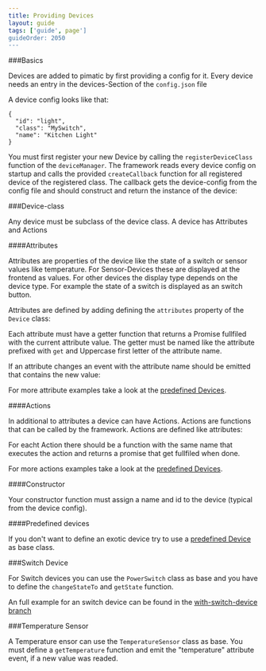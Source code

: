 ```yaml
---
title: Providing Devices
layout: guide
tags: ['guide', page']
guideOrder: 2050
---
```


###Basics

Devices are added to pimatic by first providing a config for it. Every device needs an entry in the devices-Section 
of the `config.json` file

A device config looks like that:

    { 
      "id": "light",
      "class": "MySwitch",
      "name": "Kitchen Light"
    }

You must first register your new Device by calling the `registerDeviceClass` function of the `deviceManager`. The framework reads 
every device config on startup and calls the provided `createCallback` function for all registered device 
of the registered class. The callback gets the device-config from the config file and should construct and return
the instance of the device:

<script src="https://gist.github.com/sweetpi/9157350.js?file=providing-devices.coffee"></script>

###Device-class

Any device must be subclass of the device class. A device has Attributes and Actions

####Attributes

Attributes are properties of the device like the state of a switch or sensor values like temperature. For 
Sensor-Devices these are displayed at the frontend as values. For other devices the display type depends on the device type.
For example the state of a switch is displayed as an switch button.

Attributes are defined by adding defining the `attributes` property of the `Device` class:

<script src="https://gist.github.com/sweetpi/9157350.js?file=attributes.coffee"></script>

Each attribute must have a getter function that returns a Promise fullfiled with the current attribute value. The getter must
be named like the attribute prefixed with `get` and Uppercase first letter of the attribute name. 

If an attribute changes an event with the attribute name should be emitted that contains the new value:

<script src="https://gist.github.com/sweetpi/9157350.js?file=attribute-emit.coffee "></script>

For more attribute examples take a look at the [predefined Devices](/docs/lib/devices.html).

####Actions

In additional to attributes a device can have Actions. Actions are functions that can be called by the framework. Actions
are defined like attributes:

<script src="https://gist.github.com/sweetpi/9157350.js?file=actions.coffee"></script>

For eacht Action there should be a function with the same name that executes the action and returns a promise that get fullfiled
when done.

For more actions examples take a look at the [predefined Devices](/docs/lib/devices.html).

####Constructor

Your constructor function must assign a name and id to the device (typical from the device config).

<script src="https://gist.github.com/sweetpi/9157350.js?file=device-constructor.coffee"></script>

####Predefined devices

If you don't want to define an exotic device try to use a [predefined Device](/docs/lib/devices.html) as base class. 

###Switch Device

For Switch devices you can use the `PowerSwitch` class as base and you have to define the `changeStateTo` and `getState`
function.

<script src="https://gist.github.com/sweetpi/9157350.js?file=switch-device.coffee"></script>

An full example for an switch device can be found in the 
[with-switch-device branch](https://github.com/pimatic/pimatic-plugin-template/tree/with-switch-device)


###Temperature Sensor

A Temperature ensor can use the `TemperatureSensor` class as base. You must define a `getTemperature` function and emit the
"temperature" attribute event, if a new value was readed.

<script src="https://gist.github.com/sweetpi/9157350.js?file=temperature-sensor.coffee"></script>